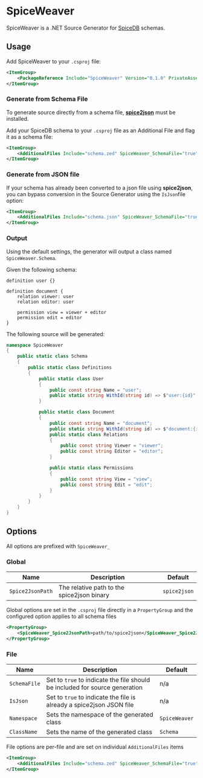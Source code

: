 ﻿# SpiceWeaver

SpiceWeaver is a .NET Source Generator for [SpiceDB](https://github.com/authzed/spicedb) schemas.

## Usage

Add SpiceWeaver to your `.csproj` file:

```xml
<ItemGroup>
    <PackageReference Include="SpiceWeaver" Version="0.1.0" PrivateAssets="all"/>
</ItemGroup>
```

### Generate from Schema File

To generate source directly from a schema file, **[spice2json](https://github.com/alsbury/spice2json)** must be
installed.

Add your SpiceDB schema to your `.csproj` file as an Additional File and flag it as a schema file:

```xml
<ItemGroup>
    <AdditionalFiles Include="schema.zed" SpiceWeaver_SchemaFile="true"/>
</ItemGroup>
```

### Generate from JSON file

If your schema has already been converted to a json file using **spice2json**, you can bypass conversion in the Source
Generator using the `IsJson`file option:

```xml
<ItemGroup>
    <AdditionalFiles Include="schema.json" SpiceWeaver_SchemaFile="true" SpiceWeaver_IsJson="true"/>
</ItemGroup>
```

### Output

Using the default settings, the generator will output a class named `SpiceWeaver.Schema`.

Given the following schema:

```
definition user {}

definition document {
    relation viewer: user
    relation editor: user

    permission view = viewer + editor
    permission edit = editor
}
```

The following source will be generated:

```csharp
namespace SpiceWeaver
{
    public static class Schema
    {
        public static class Definitions
        {
            public static class User
            {
                public const string Name = "user";
                public static string WithId(string id) => $"user:{id}";
            }

            public static class Document
            {
                public const string Name = "document";
                public static string WithId(string id) => $"document:{id}";
                public static class Relations
                {
                    public const string Viewer = "viewer";
                    public const string Editor = "editor";
                }

                public static class Permissions
                {
                    public const string View = "view";
                    public const string Edit = "edit";
                }
            }
        }
    }
}
```

## Options

All options are prefixed with `SpiceWeaver_`

### Global

| Name             | Description                                | Default      |
|------------------|--------------------------------------------|--------------|
| `Spice2JsonPath` | The relative path to the spice2json binary | `spice2json` |

Global options are set in the `.csproj` file directly in a `PropertyGroup` and the configured option applies to all
schema files

```xml
<PropertyGroup>
    <SpiceWeaver_Spice2JsonPath>path/to/spice2json</SpiceWeaver_Spice2JsonPath>
</PropertyGroup>
```

### File

| Name         | Description                                                                 | Default       |
|--------------|-----------------------------------------------------------------------------|---------------|
| `SchemaFile` | Set to `true` to indicate the file should be included for source generation | n/a           |
| `IsJson`     | Set to `true` to indicate the file is already a spice2json JSON file        | n/a           |
| `Namespace`  | Sets the namespace of the generated class                                   | `SpiceWeaver` |
| `ClassName`  | Sets the name of the generated class                                        | `Schema`      |

File options are per-file and are set on individual `AdditionalFiles` items

```xml
<ItemGroup>
    <AdditionalFiles Include="schema.zed" SpiceWeaver_SchemaFile="true" SpiceWeaver_Namespace="MyNamespace"/>
</ItemGroup>
```

